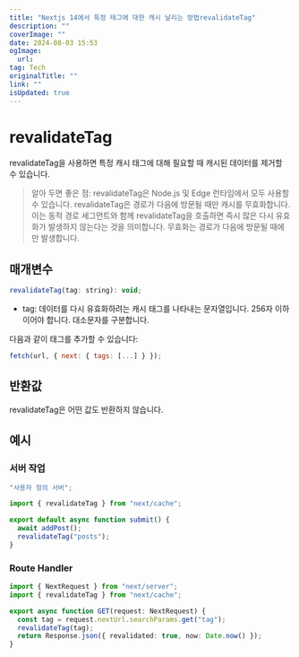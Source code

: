 ```yaml
---
title: "Nextjs 14에서 특정 태그에 대한 캐시 날리는 방법revalidateTag"
description: ""
coverImage: ""
date: 2024-08-03 15:53
ogImage: 
  url: 
tag: Tech
originalTitle: ""
link: ""
isUpdated: true
---
```






# revalidateTag

revalidateTag을 사용하면 특정 캐시 태그에 대해 필요할 때 캐시된 데이터를 제거할 수 있습니다.

> 알아 두면 좋은 점:
> revalidateTag은 Node.js 및 Edge 런타임에서 모두 사용할 수 있습니다.
> revalidateTag은 경로가 다음에 방문될 때만 캐시를 무효화합니다. 이는 동적 경로 세그먼트와 함께 revalidateTag을 호출하면 즉시 많은 다시 유효화가 발생하지 않는다는 것을 의미합니다. 무효화는 경로가 다음에 방문될 때에만 발생합니다.

## 매개변수

<div class="content-ad"></div>

```js
revalidateTag(tag: string): void;
```

- tag: 데이터를 다시 유효화하려는 캐시 태그를 나타내는 문자열입니다. 256자 이하이어야 합니다. 대소문자를 구분합니다.

다음과 같이 태그를 추가할 수 있습니다:

```js
fetch(url, { next: { tags: [...] } });
```

<div class="content-ad"></div>

## 반환값

revalidateTag은 어떤 값도 반환하지 않습니다.

## 예시

### 서버 작업

<div class="content-ad"></div>

```typescript
"사용자 정의 서버";

import { revalidateTag } from "next/cache";

export default async function submit() {
  await addPost();
  revalidateTag("posts");
}
```

### Route Handler

```typescript
import { NextRequest } from "next/server";
import { revalidateTag } from "next/cache";

export async function GET(request: NextRequest) {
  const tag = request.nextUrl.searchParams.get("tag");
  revalidateTag(tag);
  return Response.json({ revalidated: true, now: Date.now() });
}
```

<div class="content-ad"></div>
